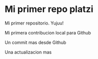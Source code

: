# Mi primer repo platzi

Mi primer repositorio. Yujuu!

Mi primera contribucion local para Github

Un commit mas desde Github

Una actualizacion mas
